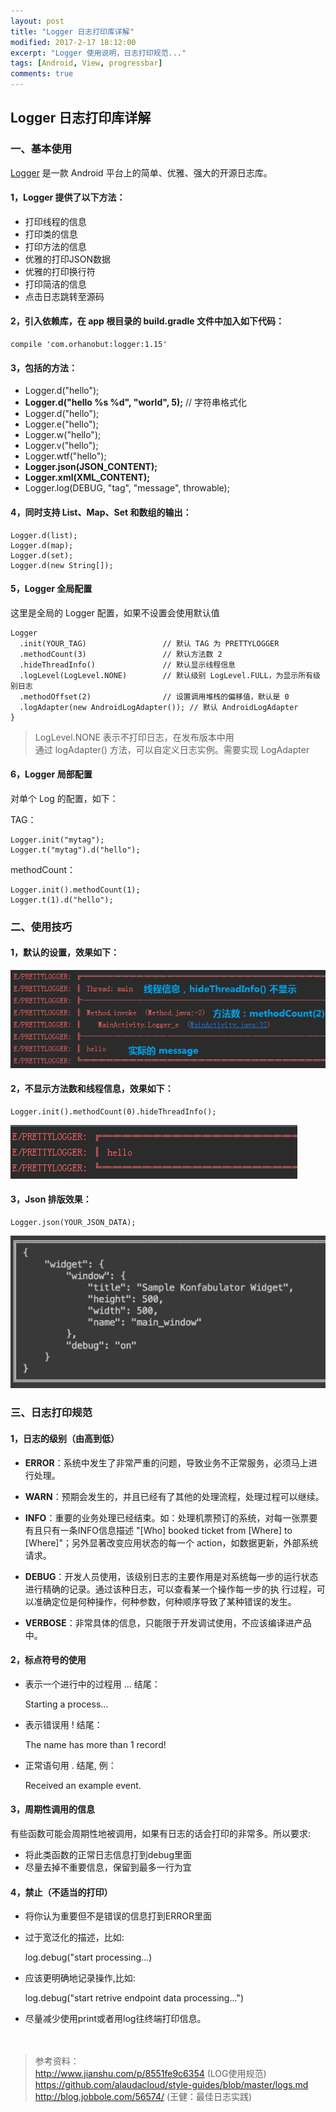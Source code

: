 ```yaml
---
layout: post
title: "Logger 日志打印库详解"
modified: 2017-2-17 18:12:00
excerpt: "Logger 使用说明，日志打印规范..."
tags: [Android, View, progressbar]
comments: true
---
```


## Logger 日志打印库详解      

### 一、基本使用   

[Logger](https://github.com/orhanobut/logger) 是一款 Android 平台上的简单、优雅、强大的开源日志库。


#### 1，Logger 提供了以下方法：

- 打印线程的信息
- 打印类的信息
- 打印方法的信息
- 优雅的打印JSON数据
- 优雅的打印换行符
- 打印简洁的信息
- 点击日志跳转至源码

#### 2，引入依赖库，在 app 根目录的 build.gradle 文件中加入如下代码：   

	compile 'com.orhanobut:logger:1.15'

#### 3，包括的方法：  

- Logger.d("hello");   
- **Logger.d("hello %s %d", "world", 5);**   // 字符串格式化   
- Logger.d("hello");   
- Logger.e("hello");   
- Logger.w("hello");   
- Logger.v("hello");   
- Logger.wtf("hello");   
- **Logger.json(JSON_CONTENT);**   
- **Logger.xml(XML_CONTENT);**    
- Logger.log(DEBUG, "tag", "message", throwable);   

#### 4，同时支持 **List、Map、Set 和数组**的输出：

	Logger.d(list);
	Logger.d(map);
	Logger.d(set);
	Logger.d(new String[]);

#### 5，Logger 全局配置

这里是全局的 Logger 配置，如果不设置会使用默认值   

	Logger
	  .init(YOUR_TAG)                 // 默认 TAG 为 PRETTYLOGGER
	  .methodCount(3)                 // 默认方法数 2
	  .hideThreadInfo()               // 默认显示线程信息
	  .logLevel(LogLevel.NONE)        // 默认级别 LogLevel.FULL，为显示所有级别日志
	  .methodOffset(2)                // 设置调用堆栈的偏移值，默认是 0
	  .logAdapter(new AndroidLogAdapter()); // 默认 AndroidLogAdapter
	}

> LogLevel.NONE 表示不打印日志，在发布版本中用   
> 通过 logAdapter() 方法，可以自定义日志实例。需要实现 LogAdapter

#### 6，Logger 局部配置   

对单个 Log 的配置，如下：

TAG：  

	Logger.init("mytag");
	Logger.t("mytag").d("hello");

methodCount：

	Logger.init().methodCount(1);
	Logger.t(1).d("hello");


### 二、使用技巧

#### 1，默认的设置，效果如下：

<img src="./images/logger_print_sample.png"/>

#### 2，不显示方法数和线程信息，效果如下：

	Logger.init().methodCount(0).hideThreadInfo();

<img src="./images/logger_print_sample_only_message.png"/>

#### 3，Json 排版效果：

	Logger.json(YOUR_JSON_DATA);

<img src="./images/logger_print_json.png"/>


### 三、日志打印规范

#### 1，日志的级别（由高到低）

- **ERROR**：系统中发生了非常严重的问题，导致业务不正常服务，必须马上进行处理。   

- **WARN**：预期会发生的，并且已经有了其他的处理流程，处理过程可以继续。

- **INFO**：重要的业务处理已经结束。如：处理机票预订的系统，对每一张票要有且只有一条INFO信息描述 "[Who] booked ticket from [Where] to [Where]"；另外显著改变应用状态的每一个 action，如数据更新，外部系统请求。   

- **DEBUG**：开发人员使用，该级别日志的主要作用是对系统每一步的运行状态进行精确的记录。通过该种日志，可以查看某一个操作每一步的执 行过程，可以准确定位是何种操作，何种参数，何种顺序导致了某种错误的发生。

- **VERBOSE**：非常具体的信息，只能限于开发调试使用，不应该编译进产品中。

#### 2，标点符号的使用   

- 表示一个进行中的过程用 ... 结尾：

	Starting a process...

- 表示错误用 ! 结尾：

	The name has more than 1 record!

- 正常语句用 . 结尾, 例：

	Received an example event.


#### 3，周期性调用的信息 

有些函数可能会周期性地被调用，如果有日志的话会打印的非常多。所以要求:

- 将此类函数的正常日志信息打到debug里面
- 尽量去掉不重要信息，保留到最多一行为宜

#### 4，禁止（不适当的打印）   

- 将你认为重要但不是错误的信息打到ERROR里面

- 过于宽泛化的描述，比如:

	log.debug("start processing...)

- 应该更明确地记录操作,比如:

	log.debug("start retrive endpoint data processing...")

- 尽量减少使用print或者用log往终端打印信息。


　   
> 参考资料：   
> <http://www.jianshu.com/p/8551fe9c6354> (LOG使用规范)   
> <https://github.com/alaudacloud/style-guides/blob/master/logs.md>   
> <http://blog.jobbole.com/56574/> (王健：最佳日志实践)   